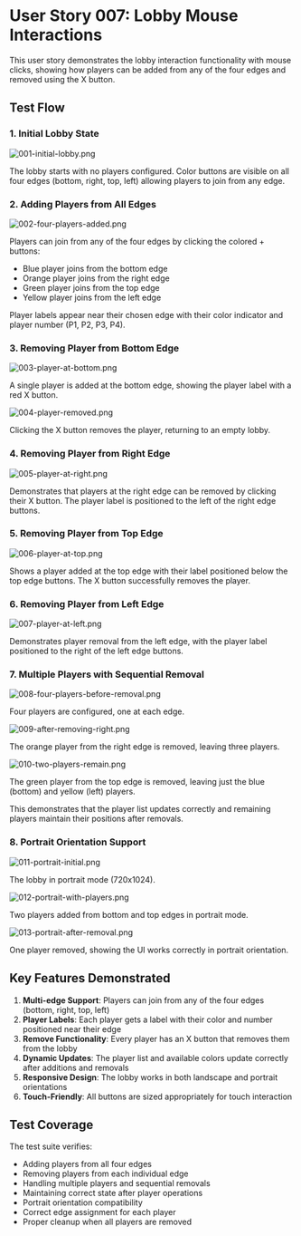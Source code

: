 # User Story 007: Lobby Mouse Interactions

This user story demonstrates the lobby interaction functionality with mouse clicks, showing how players can be added from any of the four edges and removed using the X button.

## Test Flow

### 1. Initial Lobby State

![001-initial-lobby.png](001-initial-lobby.png)

The lobby starts with no players configured. Color buttons are visible on all four edges (bottom, right, top, left) allowing players to join from any edge.

### 2. Adding Players from All Edges

![002-four-players-added.png](002-four-players-added.png)

Players can join from any of the four edges by clicking the colored + buttons:
- Blue player joins from the bottom edge
- Orange player joins from the right edge  
- Green player joins from the top edge
- Yellow player joins from the left edge

Player labels appear near their chosen edge with their color indicator and player number (P1, P2, P3, P4).

### 3. Removing Player from Bottom Edge

![003-player-at-bottom.png](003-player-at-bottom.png)

A single player is added at the bottom edge, showing the player label with a red X button.

![004-player-removed.png](004-player-removed.png)

Clicking the X button removes the player, returning to an empty lobby.

### 4. Removing Player from Right Edge

![005-player-at-right.png](005-player-at-right.png)

Demonstrates that players at the right edge can be removed by clicking their X button. The player label is positioned to the left of the right edge buttons.

### 5. Removing Player from Top Edge

![006-player-at-top.png](006-player-at-top.png)

Shows a player added at the top edge with their label positioned below the top edge buttons. The X button successfully removes the player.

### 6. Removing Player from Left Edge

![007-player-at-left.png](007-player-at-left.png)

Demonstrates player removal from the left edge, with the player label positioned to the right of the left edge buttons.

### 7. Multiple Players with Sequential Removal

![008-four-players-before-removal.png](008-four-players-before-removal.png)

Four players are configured, one at each edge.

![009-after-removing-right.png](009-after-removing-right.png)

The orange player from the right edge is removed, leaving three players.

![010-two-players-remain.png](010-two-players-remain.png)

The green player from the top edge is removed, leaving just the blue (bottom) and yellow (left) players.

This demonstrates that the player list updates correctly and remaining players maintain their positions after removals.

### 8. Portrait Orientation Support

![011-portrait-initial.png](011-portrait-initial.png)

The lobby in portrait mode (720x1024).

![012-portrait-with-players.png](012-portrait-with-players.png)

Two players added from bottom and top edges in portrait mode.

![013-portrait-after-removal.png](013-portrait-after-removal.png)

One player removed, showing the UI works correctly in portrait orientation.

## Key Features Demonstrated

1. **Multi-edge Support**: Players can join from any of the four edges (bottom, right, top, left)
2. **Player Labels**: Each player gets a label with their color and number positioned near their edge
3. **Remove Functionality**: Every player has an X button that removes them from the lobby
4. **Dynamic Updates**: The player list and available colors update correctly after additions and removals
5. **Responsive Design**: The lobby works in both landscape and portrait orientations
6. **Touch-Friendly**: All buttons are sized appropriately for touch interaction

## Test Coverage

The test suite verifies:
- Adding players from all four edges
- Removing players from each individual edge
- Handling multiple players and sequential removals
- Maintaining correct state after player operations
- Portrait orientation compatibility
- Correct edge assignment for each player
- Proper cleanup when all players are removed
